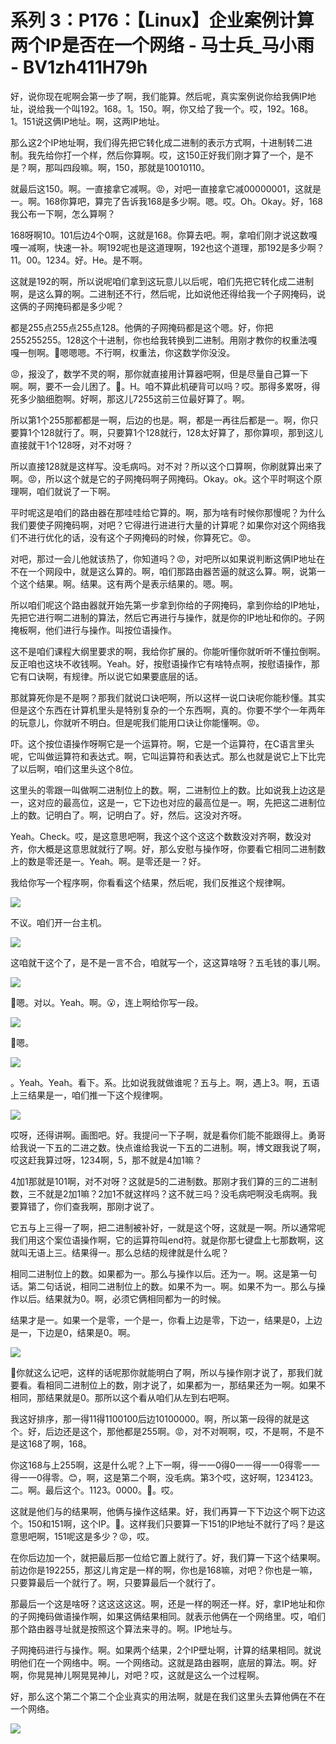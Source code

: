 # 系列 3：P176：【Linux】企业案例计算两个IP是否在一个网络 - 马士兵_马小雨 - BV1zh411H79h

好，说你现在呢啊会第一步了啊，我们能算。然后呢，真实案例说你给我俩IP地址，说给我一个叫192。168。1。150。啊，你又给了我一个。哎，192。168。1。151说这俩IP地址。啊，这两IP地址。

那么这2个IP地址啊，我们得先把它转化成二进制的表示方式啊，十进制转二进制。我先给你打一个样，然后你算啊。哎，这150正好我们刚才算了一个，是不是？啊，那叫四段嘛。啊，150，那就是10010110。

就最后这150。啊。一直接拿它减啊。😡，对吧一直接拿它减00000001，这就是一。啊。168你算吧，算完了告诉我168是多少啊。嗯。哎。Oh。Okay。好，168我公布一下啊，怎么算啊？

168呀啊10。101后边4个0啊，这就是168。你算去吧。啊，拿咱们刚才说这数嘎嘎一减啊，快速一补。啊192呢也是这道理啊，192也这个道理，那192是多少啊？11。00。1234。好。He。是不啊。

这就是192的啊，所以说呢咱们拿到这玩意儿以后呢，咱们先把它转化成二进制啊，是这么算的啊。二进制还不行，然后呢，比如说他还得给我一个子网掩码，说这俩的子网掩码都是多少呢？

都是255点255点255点128。他俩的子网掩码都是这个嗯。好，你把255255255。128这个十进制，你也给我转换到二进制。用刚才教你的权重法嘎嘎一刨啊。🤧嗯嗯嗯。不行啊，权重法，你这数学你没没。

😡，报没了，数学不灵的啊，那你就直接用计算器吧啊，但是尽量自己算一下啊。啊，要不一会儿困了。🤧。H。咱不算此机硬背可以吗？哎。那得多累呀，得死多少脑细胞啊。好啊，那这儿7255这前三位最好算了。啊。

所以第1个255那都都是一啊，后边的也是。啊，都是一再往后都是一。啊，你只要算1个128就行了。啊，只要算1个128就行，128太好算了，那你算呗，那到这儿直接就干1个128呀，对不对呀？

所以直接128就是这样写。没毛病吗。对不对？所以这个口算啊，你刷就算出来了啊。😡，所以这个就是它的子网掩码啊子网掩码。Okay。ok。这个平时啊这个原理啊，咱们就说了一下啊。

平时呢这是咱们的路由器在那哇哇给它算的。啊，那为啥有时候你那慢呢？为什么我们要使子网掩码啊，对吧？它得进行进进行大量的计算呢？如果你对这个网络我们不进行优化的话，没有这个子网掩码的时候，你算死它。😡。

对吧，那过一会儿他就该热了，你知道吗？😡，对吧所以如果说判断这俩IP地址在不在一个网段中，就是这么算的。啊，咱们那路由器苦逼的就这么算。啊，说第一个这个结果。啊。结果。这有两个是表示结果的。嗯。啊。

所以咱们呢这个路由器就开始先第一步拿到你给的子网掩码，拿到你给的IP地址，先把它进行啊二进制的算法，然后它再进行与操作，就是你的IP地址和你的。子网掩板啊，他们进行与操作。叫按位语操作。

这不是咱们课程大纲里要求的啊，我给你扩展的。你能听懂你就听听不懂拉倒啊。反正咱也这块不收钱啊。Yeah。好，按慰语操作它有啥特点啊，按慰语操作，那它有口诀啊，有规律。所以说它如果要底层的话。

那就算死你是不是啊？那我们就说口诀吧啊，所以这样一说口诀呢你能秒懂。其实但是这个东西在计算机里头是特别复杂的一个东西啊，真的。你要不学个一年两年的玩意儿，你就听不明白。但是呢我们能用口诀让你能懂啊。😡。

吓。这个按位语操作呀啊它是一个运算符。啊，它是一个运算符，在C语言里头呢，它叫做运算符和表达式。啊，它叫运算符和表达式。那么也就是说它上下比完了以后啊，咱们这里头这个8位。

这里头的零跟一叫做啊二进制位上的数。啊，二进制位上的数。比如说我上边这是一，这对应的最高位，这是一，它下边也对应的最高位是一。啊，先把这二进制位上的数。记明白了。啊，记明白了。好，然后。这没对齐呀。

Yeah。Check。哎，是这意思吧啊，我这个这个这这个数数没对齐啊，数没对齐，你大概是这意思就就行了啊。好，那么安慰与操作呀，你要看它相同二进制数上的数是零还是一。Yeah。啊。是零还是一？好。

我给你写一个程序啊，你看看这个结果，然后呢，我们反推这个规律啊。

![](img/47dbfe62a4c3a1bccc0cbdfdc54bba1a_1.png)

不议。咱们开一台主机。

![](img/47dbfe62a4c3a1bccc0cbdfdc54bba1a_3.png)

这咱就干这个了，是不是一言不合，咱就写一个，这这算啥呀？五毛钱的事儿啊。

![](img/47dbfe62a4c3a1bccc0cbdfdc54bba1a_5.png)

🤧嗯。对以。Yeah。啊。😮，连上啊给你写一段。

![](img/47dbfe62a4c3a1bccc0cbdfdc54bba1a_7.png)

🤧嗯。

![](img/47dbfe62a4c3a1bccc0cbdfdc54bba1a_9.png)

。Yeah。Yeah。看下。系。比如说我就做谁呢？五与上。啊，遇上3。啊，五语上三结果是一，咱们推一下这个规律啊。



![](img/47dbfe62a4c3a1bccc0cbdfdc54bba1a_11.png)

哎呀，还得讲啊。画图吧。好。我提问一下子啊，就是看你们能不能跟得上。勇哥给我说一下五的二进之数。快点谁给我说一下五的二进制。啊，博文跟我说了啊，哎这赶我算过呀，1234啊，5，那不就是4加1嘛？

4加1那就是101啊，对不对呀？这就是5的二进制数。那刚才我们算的三的二进制数，三不就是2加1嘛？2加1不就这样吗？这不就三吗？没毛病吧啊没毛病啊。我要算错了，你们查我啊，那刚才说了。

它五与上三得一了啊，把二进制被补好，一就是这个呀，这就是一啊。所以通常呢我们用这个案位语操作啊，它的运算符叫end符。就是你那七键盘上七那数啊，这就叫无语上三。结果得一。那么总结的规律就是什么呢？

相同二进制位上的数。如果都为一。那么与操作以后。还为一。啊。这是第一句话。第二句话说，相同二进制位上的数。如果不为一。啊。如果不为一。那么与操作以后。结果就为0。啊，必须它俩相同都为一的时候。

结果才是一。如果一个是零，一个是一，你看上边是零，下边一，结果是0，上边是一，下边是0，结果是0。啊。



![](img/47dbfe62a4c3a1bccc0cbdfdc54bba1a_13.png)

🤧你就这么记吧，这样的话呢那你就能明白了啊，所以与操作刚才说了，那我们就要看。看相同二进制位上的数，刚才说了，如果都为一，那结果还为一啊。如果不相同，那结果就是0。那所以这个看从咱们从左到右吧啊。

我这好排序，那一得11得1100100后边10100000。啊，所以第一段得的就是这个。好，后边还是这个，那他都是255啊。😡，对不对啊啊，哎，不是啊，不是不是这168了啊，168。

你这168与上255啊，这是什么呢？上下一啊，得一一0得0一一得一一0得零一一得一一0得零。😊，啊，这是第二个啊，没毛病。第3个哎，这好啊，1234123。二。啊。最后这个。1123。0000。🤧。哎。

这就是他们与的结果啊，他俩与操作这结果。好，我们再算一下下边这个啊下边这个。150和151啊，这个IP。🤧。这样我们只要算一下151的IP地址不就行了吗？是这意思吧啊，151呢这是多少？😡，哎。

在你后边加一个，就把最后那一位给它置上就行了。好，我们算一下这个结果啊。前边你是192255，那这儿肯定是一样的啊，你也是168嘛，对吧？你也是一嘛，只要算最后一个就行了。啊，只要算最后一个就行了。

那最后一个这是啥呀？这这这这这。啊，还是一样的啊还一样。好，拿IP地址和你的子网掩码做语操作啊，如果这俩结果相同。就表示他俩在一个网络里。哎，咱们那个路由器寻址就是按照这个算法来寻的。啊。IP地址与。

子网掩码进行与操作。啊。如果两个结果，2个IP壁址啊，计算的结果相同。就说明他们在一个网络中。啊。一个网络动。这就是路由器啊，底层的算法。啊。好啊，你晃晃神儿啊晃晃神儿，对吧？哎，这就是这么一个过程啊。

好，那么这个第二个第二个企业真实的用法啊，就是在我们这里头去算他俩在不在一个网络。

![](img/47dbfe62a4c3a1bccc0cbdfdc54bba1a_15.png)